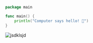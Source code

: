 
```go
package main

func main() {
    println("Computer says hello! 👋")
}
```

![jsdklsjd](desktop_with_arduino_ide.svg)